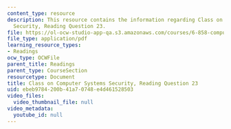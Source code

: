 ```yaml
---
content_type: resource
description: This resource contains the information regarding Class on Computer Systems
  Security, Reading Question 23.
file: https://ol-ocw-studio-app-qa.s3.amazonaws.com/courses/6-858-computer-systems-security-fall-2014/ebeb9784200b41a70748e4d461528503_MIT6_858F14_Reading23.pdf
file_type: application/pdf
learning_resource_types:
- Readings
ocw_type: OCWFile
parent_title: Readings
parent_type: CourseSection
resourcetype: Document
title: Class on Computer Systems Security, Reading Question 23
uid: ebeb9784-200b-41a7-0748-e4d461528503
video_files:
  video_thumbnail_file: null
video_metadata:
  youtube_id: null
---
```

